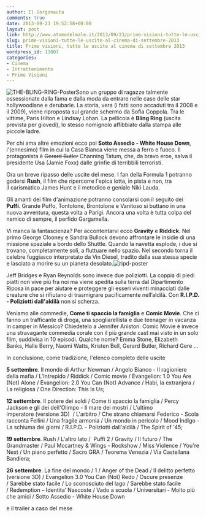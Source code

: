 ```yaml
---
author: Il Gorgonauta
comments: true
date: 2013-09-23 19:52:58+00:00
layout: post
link: http://www.atomodelmale.it/2013/09/23/prime-visioni-tutte-le-uscite-al-cinema-di-settembre-2013/
slug: prime-visioni-tutte-le-uscite-al-cinema-di-settembre-2013
title: Prime visioni, tutte le uscite al cinema di settembre 2013
wordpress_id: 13807
categories:
- Cinema
- Intrattenimento
- Prime Visioni
---
```


![THE-BLING-RING-Poster](http://www.atomodelmale.it/wp-content/uploads/2013/09/THE-BLING-RING-Poster-300x169.jpg)Sono un gruppo di ragazze talmente ossessionate dalla fama e dalla moda da entrare nelle case delle star hollywoodiane e derubarle. La storia, vera (i fatti sono accaduti tra il 2008 e il 2009), viene riproposta sul grande schermo da Sofia Coppola. Tra le vittime, Paris Hilton e Lindsay Lohan. La pellicola è **Bling Ring** (uscita prevista per giovedi), lo stesso nomignolo affibbiato dalla stampa alle piccole ladre.

Per chi ama altre emozioni ecco poi **Sotto Assedio - White House Down**, l'(ennesimo) film in cui la Casa Bianca viene messa a ferro e fuoco. Il protagonista è <del>Gerard Butler</del> Channing Tatum, che, da bravo eroe, salva il presidente Usa (Jamie Foxx) dalle grinfie di terribbili terroristi.

Ora un breve ripasso delle uscite del mese. I fan della Formula 1 potranno godersi **Rush**, il film che ripercorre l'epica lotta, in pista e non, tra il carismatico James Hunt e il metodico e geniale Niki Lauda.



Gli amanti dei film d'animazione potranno consolarsi con il seguito dei **Puffi**. Grande Puffo, Tontolone, Brontolone e Vanitoso si buttano in una nuova avventura, questa volta a Parigi. Ancora una volta è tutta colpa del nemico di sempre, il perfido Gargamella.

Vi manca la fantascienza? Per accontentarvi ecco **Gravity** e **Riddick**. Nel primo George Clooney e Sandra Bullock devono affrontare le insidie di una missione spaziale a bordo dello Shuttle. Quando la navetta esplode, i due si trovano, completamente soli, a fluttuare nello spazio. Nel secondo torna il celebre fuggiasco interpretato da Vin Diesel, tradito dalla sua stessa specie e lasciato a morire su un pianeta desolato.![ripd-poster](http://www.atomodelmale.it/wp-content/uploads/2013/09/ripd-poster-202x300.jpg)

Jeff Bridges e Ryan Reynolds sono invece due poliziotti. La coppia di piedi piatti non vive più fra noi ma viene spedita sulla terra dal Dipartimento Riposa in pace per aiutare e proteggere gli esseri viventi minacciati dalle creature che si rifiutano di trasmigrare pacificamente nell’aldilà. Con **R.I.P.D. - Poliziotti dall'aldilà** non si scherza.

Veniamo alle commedie, **Come ti spaccio la famiglia** e **Comic Movie**. Che ci fanno un trafficante di droga, una spogliarellista e due teenager in vacanza in camper in Messico? Chiedetelo a Jennifer Aniston. Comic Movie è invece una stravagante commedia corale con il più grande cast mai visto in un solo film, suddivisa in 10 episodi. Qualche nome? Emma Stone, Elizabeth Banks, Halle Berry, Naomi Watts, Kristen Bell, Gerard Butler, Richard Gere ...


In conclusione, come tradizione, l'elenco completo delle uscite


**5 settembre**. Il mondo di Arthur Newman / Angelo Bianco - Il ragioniere della mafia / L'Intrepido / Riddick / Comic movie / Evangelion: 1.0 You Are (Not) Alone / Evangelion: 2.0 You Can (Not) Advance / Habi, la extranjera / La religiosa / One Direction: This Is Us;

**12 settembre**. Il potere dei soldi / Come ti spaccio la famiglia / Percy Jackson e gli dei dell'Olimpo - Il mare dei mostri / L'ultimo imperatore (versione 3D)  / L'arbitro / Che strano chiamarsi Federico - Scola racconta Fellini / Una fragile armonia / Un mondo in pericolo / Mood Indigo - La schiuma dei giorni / R.I.P.D. - Poliziotti dall'aldilà / The Spirit of '45;

**19 settembre**. Rush / L'altro lato /  Puffi 2 / Gravity / Il futuro / The Grandmaster / Paul Mccartney & Wings - Rockshow / Miss Violence / You're Next / Un piano perfetto / Sacro GRA / Teorema Venezia / Via Castellana Bandiera;

**26 settembre**. La fine del mondo / 1 / Anger of the Dead / Il delitto perfetto (versione 3D) / Evangelion 3.0 You Can (Not) Redo / Oscure presenze / Sarebbe stato facile / Lo sconosciuto del lago / Sarebbe stato facile / Redemption – Identita’ Nascoste / Vado a scuola / Universitari - Molto più che amici / Sotto Assedio - White House Down


e il trailer a caso del mese



